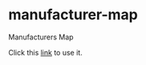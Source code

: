 # manufacturer-map
Manufacturers Map

Click this [link](https://wamoyo.github.io/manufacturer-map/) to use it.
